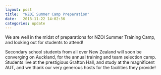 ```yaml
---
layout: post
title:  "NZOI Summer Camp Preperation"
date:   2013-11-22 14:02:36
categories: update
---
```

We are well in the midst of preparations for NZOI Summer Training Camp, and looking out for students to attend!

Secondary school students from all over New Zealand will soon be converging on Auckland, for the annual training and team selection camp. Students live at the prestigious Grafton Hall, and study at the magnificent AUT, and we thank our very generous hosts for the facilities they provide!
